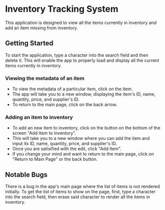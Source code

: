 # Inventory Tracking System

This application is designed to view all the items currently in inventory and add an item missing from inventory.

## Getting Started

To start the application, type a character into the search field and then delete it. 
This will enable the app to properly load and display all the current items currently in inventory. 

### Viewing the metadata of an item

- To view the metadata of a particular item, click on the item. 
- The app will take you to a new window, displaying the item\'s ID, name, quantity, price, and supplier\'s ID.
- To return to the main page, click on the back arrow.

### Adding an item to inventory
- To add an new item to inventory, click on the button on the bottom of the screen \"Add Item to Inventory\".
- This will take you to a new window where you can add the item and input its ID, name, quantity, price, and supplier\'s ID.
- Once you are satisified with the edit, click \"Add Item\".
- If you change your mind and want to return to the main page, click on \"Return to Main Page\" or the back button.


## Notable Bugs
There is a bug in the app\'s main page where the list of items is not rendered initially. To get the list of items to show on the page, first, type a character into the search field, then erase said character to render all the items in inventory.

